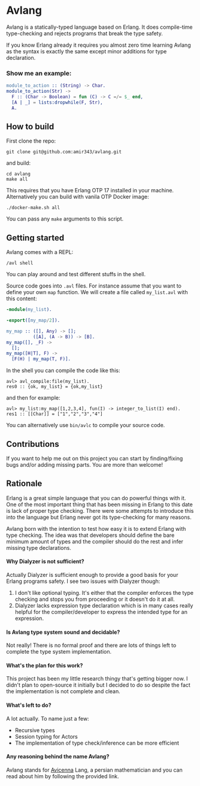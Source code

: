 # Avlang

Avlang is a statically-typed language based on Erlang. It does compile-time type-checking and rejects programs that break the type safety. 

If you know Erlang already it requires you almost zero time learning Avlang as the syntax is exactly the same except minor additions for type declaration. 

### Show me an example:

```erlang
module_to_action :: (String) -> Char.
module_to_action(Str) ->
  F :: (Char -> Boolean) = fun (C) -> C =/= $_ end,
  [A | _] = lists:dropwhile(F, Str),
  A.
```

## How to build

First clone the repo:

```
git clone git@github.com:amir343/avlang.git
```

and build:

```
cd avlang
make all
```

This requires that you have Erlang OTP 17 installed in your machine. Alternatively you can build with vanila OTP Docker image:

```
./docker-make.sh all
```

You can pass any `make` arguments to this script.

## Getting started

Avlang comes with a REPL:

```
/avl shell
```

You can play around and test different stuffs in the shell. 

Source code goes into `.avl` files. For instance assume that you want to define your own `map` function. We will create a file called `my_list.avl` with this content:

```erlang
-module(my_list).

-export([my_map/2]).

my_map :: ([], Any) -> [];
          ([A], (A -> B)) -> [B].
my_map([], _F) ->
  [];
my_map([H|T], F) ->
  [F(H) | my_map(T, F)].
```

In the shell you can compile the code like this:

```
avl> avl_compile:file(my_list).
res0 :: {ok, my_list} = {ok,my_list}
```

and then for example:

```
avl> my_list:my_map([1,2,3,4], fun(I) -> integer_to_list(I) end).
res1 :: [[Char]] = ["1","2","3","4"]
```

You can alternatively use `bin/avlc` to compile your source code.

## Contributions

If you want to help me out on this project you can start by finding/fixing bugs and/or adding missing parts. You are more than welcome!

## Rationale

Erlang is a great simple language that you can do powerful things with it. One of the most important thing that has been missing in Erlang to this date is lack of proper type checking. There were some attempts to introduce this into the language but Erlang never got its type-checking for many reasons.

Avlang born with the intention to test how easy it is to extend Erlang with type checking. The idea was that developers should define the bare minimum amount of types and the compiler should do the rest and infer missing type declarations. 

#### Why Dialyzer is not sufficient?

Actually Dialyzer is sufficient enough to provide a good basis for your Erlang programs safety. I see two issues with Dialyzer though:

1. I don't like optional typing. It's either that the compiler enforces the type checking and stops you from proceeding or it doesn't do it at all.
2. Dialyzer lacks expression type declaration which is in many cases really helpful for the compiler/developer to express the intended type for an expression.

#### Is Avlang type system sound and decidable?

Not really! There is no formal proof and there are lots of things left to complete the type system implementation.

#### What's the plan for this work?

This project has been my little research thingy that's getting bigger now. I didn't plan to open-source it initially but I decided to do so despite the fact the implementation is not complete and clean. 

#### What's left to do?

A lot actually. To name just a few:

* Recursive types
* Session typing for Actors
* The implementation of type check/inference can be more efficient


#### Any reasoning behind the name Avlang?

Avlang stands for [Avicenna](https://en.wikipedia.org/wiki/Avicenna) Lang, a persian mathematician and you can read about him by following the provided link.
